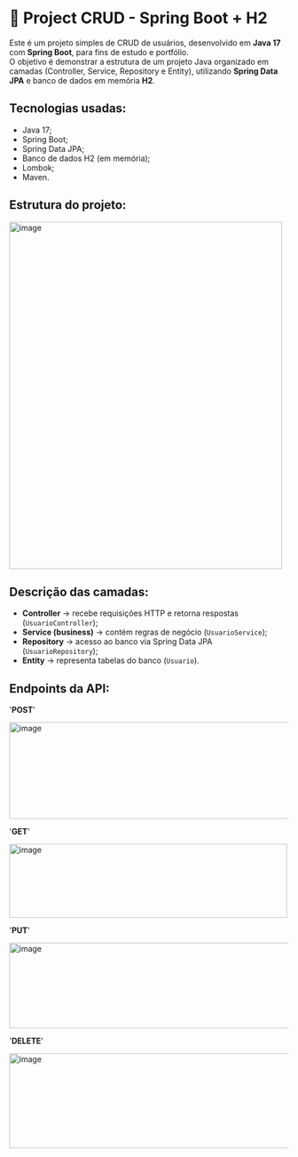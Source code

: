 # 📌 Project CRUD - Spring Boot + H2

Este é um projeto simples de CRUD de usuários, desenvolvido em **Java 17** com **Spring Boot**, para fins de estudo e portfólio.  
O objetivo é demonstrar a estrutura de um projeto Java organizado em camadas (Controller, Service, Repository e Entity), utilizando **Spring Data JPA** e banco de dados em memória **H2**.


## Tecnologias usadas:
- Java 17;
- Spring Boot;
- Spring Data JPA;
- Banco de dados H2 (em memória);
- Lombok;
- Maven.


## Estrutura do projeto:

<img width="492" height="625" alt="image" src="https://github.com/user-attachments/assets/89df9749-e428-4363-a4f1-6d69b4958f96" />


## Descrição das camadas:
- **Controller** → recebe requisições HTTP e retorna respostas (`UsuarioController`);
- **Service (business)** → contém regras de negócio (`UsuarioService`);
- **Repository** → acesso ao banco via Spring Data JPA (`UsuarioRepository`);
- **Entity** → representa tabelas do banco (`Usuario`).


## Endpoints da API:

'**POST**'

<img width="600" height="174" alt="image" src="https://github.com/user-attachments/assets/7a9c6395-0821-460d-a34a-6b77cb4cf65a" />

'**GET**'

<img width="501" height="133" alt="image" src="https://github.com/user-attachments/assets/b34f3fc1-1002-4fb2-aa6c-7ee0c93929b0" />

'**PUT**'

<img width="612" height="154" alt="image" src="https://github.com/user-attachments/assets/c12146b4-c2b7-4ecf-abd6-daf321676a6e" />

'**DELETE**'

<img width="547" height="171" alt="image" src="https://github.com/user-attachments/assets/7d17b512-ac73-4288-9c53-2443ee6f3ec1" />













